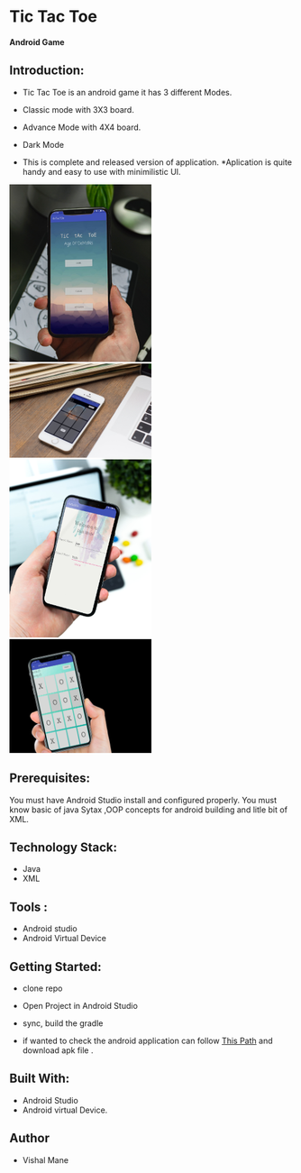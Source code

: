 # Tic Tac Toe
#### Android Game

## Introduction:
* Tic Tac Toe is an android game it has 3 different Modes.
* Classic mode with 3X3 board.
* Advance Mode with 4X4 board.
* Dark Mode

* This is complete and released version of application.
*Aplication is quite handy and easy to use with minimilistic UI.

<img src='./img/mockup-home-min.jpg' width="50%"  height= "auto" >

<img src='./img/mockDrop_welcome-min.jpg' width="50%">

<img src='./img/mockup_dark-min.jpg' width="50%">

<img src='./img/mockDrop_advance%20mode-min.jpg' width="50%">

## Prerequisites:
You must have Android Studio install and configured properly.
You must know basic of java Sytax ,OOP concepts for android building and litle bit of XML.

## Technology Stack:
* Java
* XML

## Tools :
* Android studio
* Android Virtual Device 



## Getting Started:
* clone repo
* Open Project in Android Studio
* sync, build the gradle

* if wanted to check the android application can follow  <a href='./app/release/app-release.apk'>This Path</a>  and download apk file .



## Built With:
* Android Studio
* Android virtual Device.

## Author
* Vishal Mane


